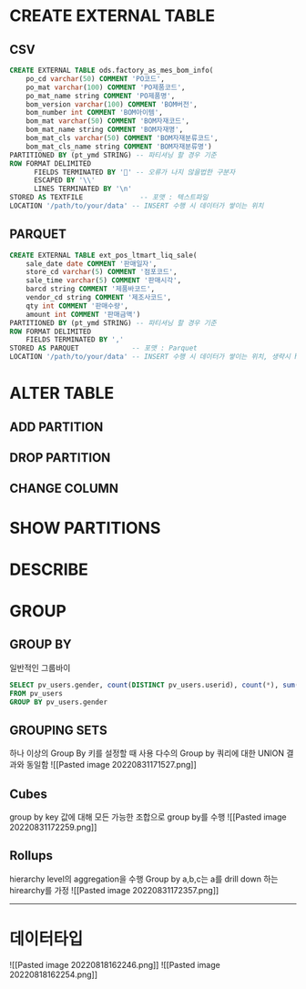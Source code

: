 # CREATE EXTERNAL TABLE
## CSV
```SQL
CREATE EXTERNAL TABLE ods.factory_as_mes_bom_info(
	po_cd varchar(50) COMMENT 'PO코드', 
	po_mat varchar(100) COMMENT 'PO제품코드',
	po_mat_name string COMMENT 'PO제품명',
	bom_version varchar(100) COMMENT 'BOM버전',
	bom_number int COMMENT 'BOM아이템', 
	bom_mat varchar(50) COMMENT 'BOM자재코드',
	bom_mat_name string COMMENT 'BOM자재명',
	bom_mat_cls varchar(50) COMMENT 'BOM자재분류코드',
	bom_mat_cls_name string COMMENT 'BOM자재분류명')
PARTITIONED BY (pt_ymd STRING) -- 파티셔닝 할 경우 기준 
ROW FORMAT DELIMITED
      FIELDS TERMINATED BY '' -- 오류가 나지 않을법한 구분자
      ESCAPED BY '\\'
      LINES TERMINATED BY '\n' 
STORED AS TEXTFILE              -- 포맷 : 텍스트파일
LOCATION '/path/to/your/data' -- INSERT 수행 시 데이터가 쌓이는 위치
```
## PARQUET
```SQL
CREATE EXTERNAL TABLE ext_pos_ltmart_liq_sale(
	sale_date date COMMENT '판매일자',
	store_cd varchar(5) COMMENT '점포코드',
	sale_time varchar(5) COMMENT '판매시각',
	barcd string COMMENT '제품바코드',
	vendor_cd string COMMENT '제조사코드',
	qty int COMMENT '판매수량',
	amount int COMMENT '판매금액')
PARTITIONED BY (pt_ymd STRING) -- 파티셔닝 할 경우 기준 
ROW FORMAT DELIMITED
	FIELDS TERMINATED BY ','
STORED AS PARQUET             -- 포맷 : Parquet
LOCATION '/path/to/your/data' -- INSERT 수행 시 데이터가 쌓이는 위치, 생략시 hdfs default 위치에 쌓임(https://stackoverflow.com/questions/47199342/where-data-will-be-stored-when-we-create-hive-external-table-without-location-pr)
```

# ALTER TABLE
## ADD PARTITION
## DROP PARTITION
## CHANGE COLUMN
# SHOW PARTITIONS
# DESCRIBE
# GROUP
## GROUP BY
일반적인 그룹바이
```sql
SELECT pv_users.gender, count(DISTINCT pv_users.userid), count(*), sum(DISTINCT pv_users.userid)
FROM pv_users
GROUP BY pv_users.gender
```
## GROUPING SETS
하나 이상의 Group By 키를 설정할 때 사용
다수의 Group by 쿼리에 대한 UNION 결과와 동일함
![[Pasted image 20220831171527.png]]

## Cubes
group by key 값에 대해 모든 가능한 조합으로 group by를 수행
![[Pasted image 20220831172259.png]]

## Rollups
hierarchy level의 aggregation을 수행
Group by a,b,c는 a를 drill down 하는 hirearchy를 가정
![[Pasted image 20220831172357.png]]

----------------------------------------------------------------------
# 데이터타입
![[Pasted image 20220818162246.png]]
![[Pasted image 20220818162254.png]]
